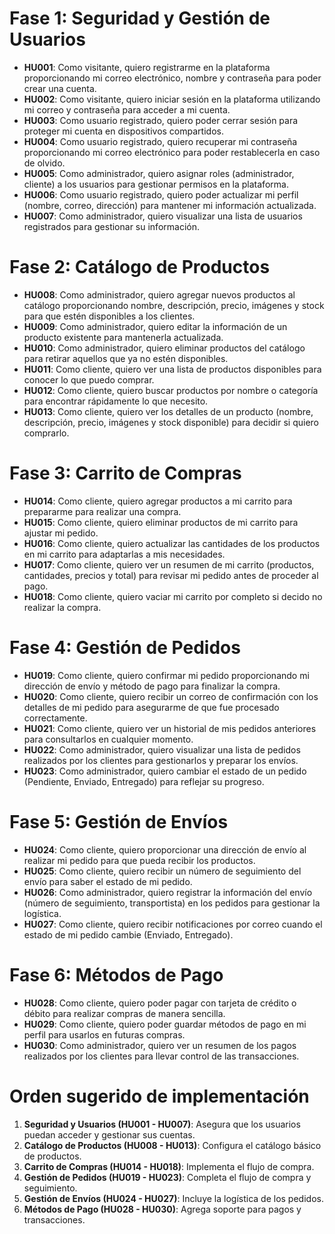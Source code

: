 # Fase 1: Seguridad y Gestión de Usuarios
- **HU001**: Como visitante, quiero registrarme en la plataforma proporcionando mi correo electrónico, nombre y contraseña para poder crear una cuenta.
- **HU002**: Como visitante, quiero iniciar sesión en la plataforma utilizando mi correo y contraseña para acceder a mi cuenta.
- **HU003**: Como usuario registrado, quiero poder cerrar sesión para proteger mi cuenta en dispositivos compartidos.
- **HU004**: Como usuario registrado, quiero recuperar mi contraseña proporcionando mi correo electrónico para poder restablecerla en caso de olvido.
- **HU005**: Como administrador, quiero asignar roles (administrador, cliente) a los usuarios para gestionar permisos en la plataforma.
- **HU006**: Como usuario registrado, quiero poder actualizar mi perfil (nombre, correo, dirección) para mantener mi información actualizada.
- **HU007**: Como administrador, quiero visualizar una lista de usuarios registrados para gestionar su información.

# Fase 2: Catálogo de Productos
- **HU008**: Como administrador, quiero agregar nuevos productos al catálogo proporcionando nombre, descripción, precio, imágenes y stock para que estén disponibles a los clientes.
- **HU009**: Como administrador, quiero editar la información de un producto existente para mantenerla actualizada.
- **HU010**: Como administrador, quiero eliminar productos del catálogo para retirar aquellos que ya no estén disponibles.
- **HU011**: Como cliente, quiero ver una lista de productos disponibles para conocer lo que puedo comprar.
- **HU012**: Como cliente, quiero buscar productos por nombre o categoría para encontrar rápidamente lo que necesito.
- **HU013**: Como cliente, quiero ver los detalles de un producto (nombre, descripción, precio, imágenes y stock disponible) para decidir si quiero comprarlo.

# Fase 3: Carrito de Compras
- **HU014**: Como cliente, quiero agregar productos a mi carrito para prepararme para realizar una compra.
- **HU015**: Como cliente, quiero eliminar productos de mi carrito para ajustar mi pedido.
- **HU016**: Como cliente, quiero actualizar las cantidades de los productos en mi carrito para adaptarlas a mis necesidades.
- **HU017**: Como cliente, quiero ver un resumen de mi carrito (productos, cantidades, precios y total) para revisar mi pedido antes de proceder al pago.
- **HU018**: Como cliente, quiero vaciar mi carrito por completo si decido no realizar la compra.

# Fase 4: Gestión de Pedidos
- **HU019**: Como cliente, quiero confirmar mi pedido proporcionando mi dirección de envío y método de pago para finalizar la compra.
- **HU020**: Como cliente, quiero recibir un correo de confirmación con los detalles de mi pedido para asegurarme de que fue procesado correctamente.
- **HU021**: Como cliente, quiero ver un historial de mis pedidos anteriores para consultarlos en cualquier momento.
- **HU022**: Como administrador, quiero visualizar una lista de pedidos realizados por los clientes para gestionarlos y preparar los envíos.
- **HU023**: Como administrador, quiero cambiar el estado de un pedido (Pendiente, Enviado, Entregado) para reflejar su progreso.

# Fase 5: Gestión de Envíos
- **HU024**: Como cliente, quiero proporcionar una dirección de envío al realizar mi pedido para que pueda recibir los productos.
- **HU025**: Como cliente, quiero recibir un número de seguimiento del envío para saber el estado de mi pedido.
- **HU026**: Como administrador, quiero registrar la información del envío (número de seguimiento, transportista) en los pedidos para gestionar la logística.
- **HU027**: Como cliente, quiero recibir notificaciones por correo cuando el estado de mi pedido cambie (Enviado, Entregado).

# Fase 6: Métodos de Pago
- **HU028**: Como cliente, quiero poder pagar con tarjeta de crédito o débito para realizar compras de manera sencilla.
- **HU029**: Como cliente, quiero poder guardar métodos de pago en mi perfil para usarlos en futuras compras.
- **HU030**: Como administrador, quiero ver un resumen de los pagos realizados por los clientes para llevar control de las transacciones.

# Orden sugerido de implementación
1. **Seguridad y Usuarios (HU001 - HU007)**: Asegura que los usuarios puedan acceder y gestionar sus cuentas.
2. **Catálogo de Productos (HU008 - HU013)**: Configura el catálogo básico de productos.
3. **Carrito de Compras (HU014 - HU018)**: Implementa el flujo de compra.
4. **Gestión de Pedidos (HU019 - HU023)**: Completa el flujo de compra y seguimiento.
5. **Gestión de Envíos (HU024 - HU027)**: Incluye la logística de los pedidos.
6. **Métodos de Pago (HU028 - HU030)**: Agrega soporte para pagos y transacciones.
